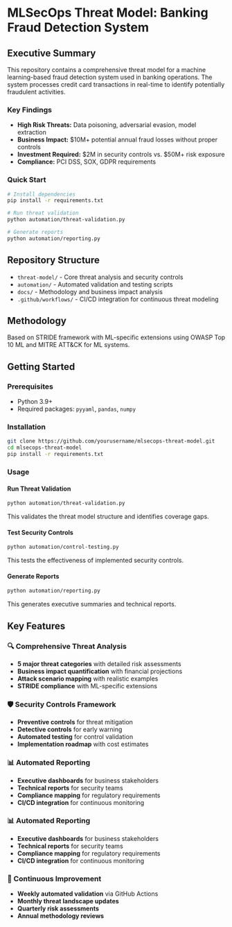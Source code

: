 # MLSecOps Threat Model: Banking Fraud Detection System

## Executive Summary

This repository contains a comprehensive threat model for a machine learning-based fraud detection system used in banking operations. The system processes credit card transactions in real-time to identify potentially fraudulent activities.

### Key Findings
- **High Risk Threats:** Data poisoning, adversarial evasion, model extraction
- **Business Impact:** $10M+ potential annual fraud losses without proper controls
- **Investment Required:** $2M in security controls vs. $50M+ risk exposure
- **Compliance:** PCI DSS, SOX, GDPR requirements

### Quick Start
```bash
# Install dependencies
pip install -r requirements.txt

# Run threat validation
python automation/threat-validation.py

# Generate reports
python automation/reporting.py
```
## Repository Structure
- `threat-model/` - Core threat analysis and security controls
- `automation/` - Automated validation and testing scripts
- `docs/` - Methodology and business impact analysis
- `.github/workflows/` - CI/CD integration for continuous threat modeling

## Methodology
Based on STRIDE framework with ML-specific extensions using OWASP Top 10 ML and MITRE ATT&CK for ML systems.

## Getting Started

### Prerequisites
- Python 3.9+
- Required packages: `pyyaml`, `pandas`, `numpy`

### Installation
```bash
git clone https://github.com/yourusername/mlsecops-threat-model.git
cd mlsecops-threat-model
pip install -r requirements.txt
```

### Usage
#### Run Threat Validation
```bash
python automation/threat-validation.py
```
This validates the threat model structure and identifies coverage gaps.

#### Test Security Controls
```bash
python automation/control-testing.py
```
This tests the effectiveness of implemented security controls.

#### Generate Reports
```bash
python automation/reporting.py
```
This generates executive summaries and technical reports.

## Key Features

### 🔍 Comprehensive Threat Analysis
- **5 major threat categories** with detailed risk assessments
- **Business impact quantification** with financial projections
- **Attack scenario mapping** with realistic examples
- **STRIDE compliance** with ML-specific extensions

### 🛡️ Security Controls Framework
- **Preventive controls** for threat mitigation
- **Detective controls** for early warning
- **Automated testing** for control validation
- **Implementation roadmap** with cost estimates

### 📊 Automated Reporting
- **Executive dashboards** for business stakeholders
- **Technical reports** for security teams
- **Compliance mapping** for regulatory requirements
- **CI/CD integration** for continuous monitoring

### 📊 Automated Reporting
- **Executive dashboards** for business stakeholders
- **Technical reports** for security teams
- **Compliance mapping** for regulatory requirements
- **CI/CD integration** for continuous monitoring

### 🔄 Continuous Improvement
- **Weekly automated validation** via GitHub Actions
- **Monthly threat landscape updates**
- **Quarterly risk assessments**
- **Annual methodology reviews**

